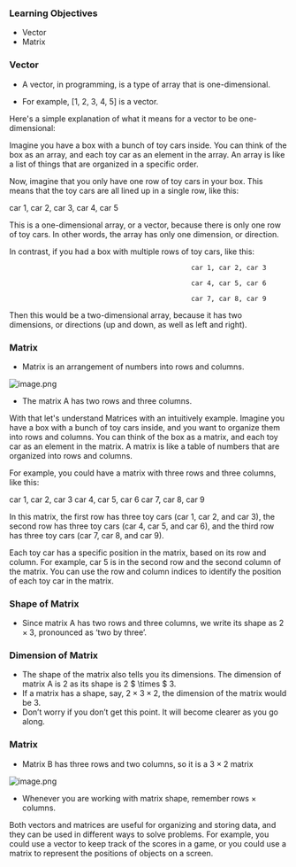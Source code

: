 ### Learning Objectives

* Vector
* Matrix

### Vector

* A vector, in programming, is a type of array that is one-dimensional.

* For example, \[1, 2, 3, 4, 5] is a vector.

Here's a simple explanation of what it means for a vector to be one-dimensional:

Imagine you have a box with a bunch of toy cars inside. You can think of the box as an array, and each toy car as an element in the array. An array is like a list of things that are organized in a specific order.

Now, imagine that you only have one row of toy cars in your box. This means that the toy cars are all lined up in a single row, like this:

car 1, car 2, car 3, car 4, car 5

This is a one-dimensional array, or a vector, because there is only one row of toy cars. In other words, the array has only one dimension, or direction.

In contrast, if you had a box with multiple rows of toy cars, like this:
        
                                                  car 1, car 2, car 3

                                                  car 4, car 5, car 6

                                                  car 7, car 8, car 9
          
Then this would be a two-dimensional array, because it has two dimensions, or directions (up and down, as well as left and right).

### Matrix

* Matrix is an arrangement of numbers into rows and columns.






![image.png](https://dphi-live.s3.amazonaws.com/media_uploads/image_ce134eebc081422594798b6fb9172680.png)







* The matrix A has two rows and three columns.

With that let's understand Matrices with an intuitively example. Imagine you have a box with a bunch of toy cars inside, and you want to organize them into rows and columns. You can think of the box as a matrix, and each toy car as an element in the matrix. A matrix is like a table of numbers that are organized into rows and columns.

For example, you could have a matrix with three rows and three columns, like this:

car 1, car 2, car 3
car 4, car 5, car 6
car 7, car 8, car 9

In this matrix, the first row has three toy cars (car 1, car 2, and car 3), the second row has three toy cars (car 4, car 5, and car 6), and the third row has three toy cars (car 7, car 8, and car 9).

Each toy car has a specific position in the matrix, based on its row and column. For example, car 5 is in the second row and the second column of the matrix. You can use the row and column indices to identify the position of each toy car in the matrix.


### Shape of Matrix

* Since matrix A has two rows and three columns, we write its shape as $2 \times 3$, pronounced as ‘two by three’.

### Dimension of Matrix

* The shape of the matrix also tells you its dimensions. The dimension of matrix A is 2 as its shape is 2 $ \times $ 3.
* If a matrix has a shape, say, $2 \times 3 \times 2$, the dimension of the matrix would be 3.
* Don’t worry if you don’t get this point. It will become clearer as you go along.

### Matrix

* Matrix B has three rows and two columns, so it is a $3 \times 2$ matrix



![image.png](https://dphi-live.s3.amazonaws.com/media_uploads/image_ad591b66fe37497f83908e0fc34aa49b.png)



* Whenever you are working with matrix shape, remember rows $\times$ columns.


Both vectors and matrices are useful for organizing and storing data, and they can be used in different ways to solve problems. For example, you could use a vector to keep track of the scores in a game, or you could use a matrix to represent the positions of objects on a screen.
